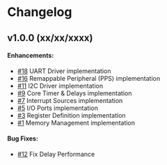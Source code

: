 # Changelog

## v1.0.0 (xx/xx/xxxx)
#### Enhancements:
- [#18](https://github.com/enginious-dev/ANTiPoDE/issues/18) UART Driver implementation
- [#16](https://github.com/enginious-dev/ANTiPoDE/issues/16) Remappable Peripheral (PPS) implementation
- [#11](https://github.com/enginious-dev/ANTiPoDE/issues/11) I2C Driver implementation
- [#9](https://github.com/enginious-dev/ANTiPoDE/issues/9) Core Timer & Delays implementation
- [#7](https://github.com/enginious-dev/ANTiPoDE/issues/7) Interrupt Sources implementation
- [#5](https://github.com/enginious-dev/ANTiPoDE/issues/5) I/O Ports implementation
- [#3](https://github.com/enginious-dev/ANTiPoDE/issues/3) Register Definition implementation
- [#1](https://github.com/enginious-dev/ANTiPoDE/issues/1) Memory Management implementation
#### Bug Fixes:
- [#12](https://github.com/enginious-dev/ANTiPoDE/issues/12) Fix Delay Performance
